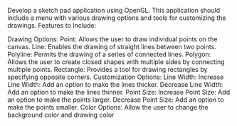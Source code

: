 Develop a sketch pad application using OpenGL. This application should include a menu with various drawing options and tools for customizing the drawings.
Features to Include: 

Drawing Options: 
Point: Allows the user to draw individual points on the canvas. 
Line: Enables the drawing of straight lines between two points. 
Polyline: Permits the drawing of a series of connected lines. 
Polygon: Allows the user to create closed shapes with multiple sides by connecting multiple points. 
Rectangle: Provides a tool for drawing rectangles by specifying opposite corners. 
Customization Options: 
Line Width: 
Increase Line Width: Add an option to make the lines thicker. 
Decrease Line Width: Add an option to make the lines thinner. 
Point Size: 
Increase Point Size: Add an option to make the points larger. 
Decrease Point Size: Add an option to make the points smaller. 
Color Options: 
Allow the user to change the background color and drawing color 
